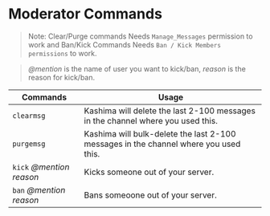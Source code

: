 # Moderator Commands

> Note: Clear/Purge commands Needs `Manage_Messages` permission to work and Ban/Kick Commands Needs `Ban / Kick Members permissions` to work.

>*@mention* is the name of user you want to kick/ban, *reason* is the reason for kick/ban.

|Commands|Usage|
|--------|-----|
|`clearmsg`| Kashima will delete the last 2-100 messages in the channel where you used this.|
|`purgemsg`| Kashima will bulk-delete the last 2-100 messages in the channel where you used this.|
|`kick` *@mention reason* | Kicks someone out of your server.|
|`ban` *@mention reason* | Bans someoone out of your server.|

